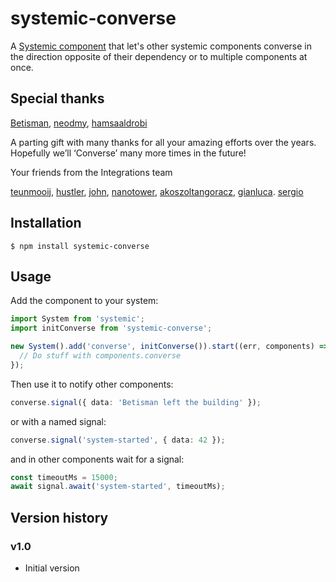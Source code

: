 # systemic-converse

A [Systemic component](https://github.com/onebeyond/systemic) that let's other systemic components converse in the direction opposite of their dependency or to multiple components at once.

## Special thanks

[Betisman](https://github.com/Betisman), [neodmy](https://github.com/neodmy), [hamsaaldrobi](https://github.com/hamsaaldrobi)

A parting gift with many thanks for all your amazing efforts over the years. Hopefully we’ll ‘Converse’ many more times in the future!

Your friends from the Integrations team

[teunmooij](https://github.com/teunmooij), [hustler](https://github.com/hustler), [john](https://github.com/theunisjohn), [nanotower](https://github.com/nanotower), [akoszoltangoracz](https://github.com/akoszoltangoracz), [gianluca](https://github.com/gianlucadonato). [sergio](https://github.com/sergioCB95)

## Installation

```shell
$ npm install systemic-converse
```

## Usage

Add the component to your system:

```typescript
import System from 'systemic';
import initConverse from 'systemic-converse';

new System().add('converse', initConverse()).start((err, components) => {
  // Do stuff with components.converse
});
```

Then use it to notify other components:

```typescript
converse.signal({ data: 'Betisman left the building' });
```

or with a named signal:

```typescript
converse.signal('system-started', { data: 42 });
```

and in other components wait for a signal:

```typescript
const timeoutMs = 15000;
await signal.await('system-started', timeoutMs);
```

## Version history

### v1.0

- Initial version
